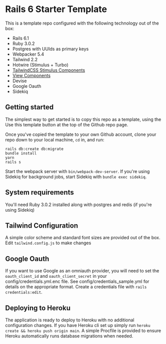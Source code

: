 # Rails 6 Starter Template

This is a template repo configured with the following technology out of the box:

* Rails 6.1
* Ruby 3.0.2
* Postgres with UUIds as primary keys
* Webpacker 5.4
* Tailwind 2.2
* Hotwire (Stimulus + Turbo)
* [TailwindCSS Stimulus Components](https://github.com/excid3/tailwindcss-stimulus-components)
* [View Components](https://viewcomponent.org/)
* Devise
* Google Oauth
* Sidekiq

## Getting started

The simplest way to get started is to copy this repo as a template, using the Use this template button at the top of the Github repo page.

Once you've copied the template to your own Github account, clone your repo down to your local machine, `cd` in, and run:

```
rails db:create db:migrate
bundle install
yarn
rails s
```

Start the webpack server with `bin/webpack-dev-server`. If you're using Sidekiq for background jobs, start Sidekiq with `bundle exec sidekiq`.

## System requirements

You'll need Ruby 3.0.2 installed along with postgres and redis (if you're using Sidekiq)

## Tailwind Configuration

A simple color scheme and standard font sizes are provided out of the box. Edit `tailwind.config.js` to make changes

## Google Oauth

If you want to use Google as an omniauth provider, you will need to set the `oauth_client_id` and `oauth_client_secret` in your config/credentials.yml.enc file. See config/credentials_sample.yml for details on the appropriate format. Create a credentials file with `rails credentials:edit`.

## Deploying to Heroku

The application is ready to deploy to Heroku with no additional configuration changes. If you have Heroku cli set up simply run `heroku create && heroku push origin main`. A simple Procfile is provided to ensure Heroku automatically runs database migrations when needed.


